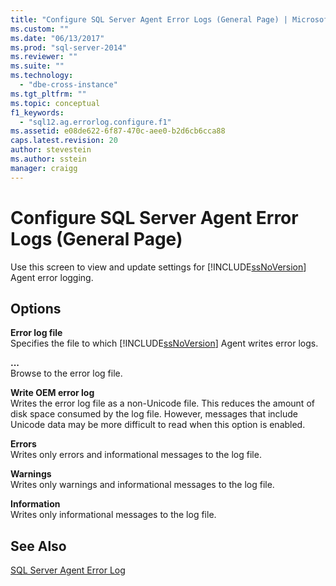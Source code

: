 ```yaml
---
title: "Configure SQL Server Agent Error Logs (General Page) | Microsoft Docs"
ms.custom: ""
ms.date: "06/13/2017"
ms.prod: "sql-server-2014"
ms.reviewer: ""
ms.suite: ""
ms.technology: 
  - "dbe-cross-instance"
ms.tgt_pltfrm: ""
ms.topic: conceptual
f1_keywords: 
  - "sql12.ag.errorlog.configure.f1"
ms.assetid: e08de622-6f87-470c-aee0-b2d6cb6cca88
caps.latest.revision: 20
author: stevestein
ms.author: sstein
manager: craigg
---
```

# Configure SQL Server Agent Error Logs (General Page)
  Use this screen to view and update settings for [!INCLUDE[ssNoVersion](../../includes/ssnoversion-md.md)] Agent error logging.  
  
## Options  
 **Error log file**  
 Specifies the file to which [!INCLUDE[ssNoVersion](../../includes/ssnoversion-md.md)] Agent writes error logs.  
  
 **...**  
 Browse to the error log file.  
  
 **Write OEM error log**  
 Writes the error log file as a non-Unicode file. This reduces the amount of disk space consumed by the log file. However, messages that include Unicode data may be more difficult to read when this option is enabled.  
  
 **Errors**  
 Writes only errors and informational messages to the log file.  
  
 **Warnings**  
 Writes only warnings and informational messages to the log file.  
  
 **Information**  
 Writes only informational messages to the log file.  
  
## See Also  
 [SQL Server Agent Error Log](sql-server-agent-error-log.md)  
  
  
